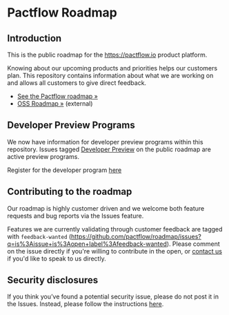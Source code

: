 # Pactflow Roadmap

## Introduction

This is the public roadmap for the https://pactflow.io product platform.

Knowing about our upcoming products and priorities helps our customers plan. This repository contains information about what we are working on and allows all customers to give direct feedback.

* [See the Pactflow roadmap »](https://github.com/pactflow/roadmap/projects/1)
* [OSS Roadmap »](https://pact.canny.io/) (external)

## Developer Preview Programs

We now have information for developer preview programs within this repository. Issues tagged [Developer Preview](https://github.com/pactflow/roadmap/labels/developer%20preview) on the public roadmap are active preview programs.

Register for the developer program [here](https://share.hsforms.com/12oVeZaxxQUCvXKeXGgMreg49tri)

## Contributing to the roadmap

Our roadmap is highly customer driven and we welcome both feature requests and bug reports via the Issues feature. 

Features we are currently validating through customer feedback are tagged with `feedback-wanted` (https://github.com/pactflow/roadmap/issues?q=is%3Aissue+is%3Aopen+label%3Afeedback-wanted). Please comment on the issue directly if you're willing to contribute in the open, or [contact us](https://pactflow.io) if you'd like to speak to us directly.

## Security disclosures

If you think you’ve found a potential security issue, please do not post it in the Issues.  Instead, please follow the instructions [here](https://pactflow.io/security).
